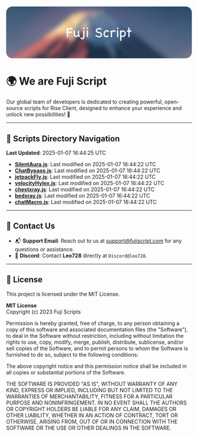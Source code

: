 ![Banner](.github/b.webp)

# 🌍 **We are Fuji Script**

Our global team of developers is dedicated to creating powerful, open-source scripts for Rise Client, designed to enhance your experience and unlock new possibilities! 🌟

---
<!-- SCRIPTS_NAVIGATION_START -->
## 📂 **Scripts Directory Navigation**

**Last Updated**: 2025-01-07 16:44:25 UTC

- **[SilentAura.js](scripts/SilentAura.js)**: Last modified on 2025-01-07 16:44:22 UTC
- **[ChatBypass.js](scripts/ChatBypass.js)**: Last modified on 2025-01-07 16:44:22 UTC
- **[jetpackFly.js](scripts/jetpackFly.js)**: Last modified on 2025-01-07 16:44:22 UTC
- **[velocityHylex.js](scripts/velocityHylex.js)**: Last modified on 2025-01-07 16:44:22 UTC
- **[chestxray.js](scripts/chestxray.js)**: Last modified on 2025-01-07 16:44:22 UTC
- **[bedxray.js](scripts/bedxray.js)**: Last modified on 2025-01-07 16:44:22 UTC
- **[chatMacro.js](scripts/chatMacro.js)**: Last modified on 2025-01-07 16:44:22 UTC

<!-- SCRIPTS_NAVIGATION_END -->

---

## 💬 **Contact Us**  
- 📬 **Support Email**: Reach out to us at [support@fujiscript.com](mailto:support@fujiscript.com) for any questions or assistance.  
- 💬 **Discord**: Contact **Leo728** directly at `Discord@leo728`.

---

## 📜 **License**

This project is licensed under the MIT License.  

**MIT License**  
Copyright (c) 2023 Fuji Scripts  

Permission is hereby granted, free of charge, to any person obtaining a copy of this software and associated documentation files (the "Software"), to deal in the Software without restriction, including without limitation the rights to use, copy, modify, merge, publish, distribute, sublicense, and/or sell copies of the Software, and to permit persons to whom the Software is furnished to do so, subject to the following conditions:  

The above copyright notice and this permission notice shall be included in all copies or substantial portions of the Software.  

THE SOFTWARE IS PROVIDED "AS IS", WITHOUT WARRANTY OF ANY KIND, EXPRESS OR IMPLIED, INCLUDING BUT NOT LIMITED TO THE WARRANTIES OF MERCHANTABILITY, FITNESS FOR A PARTICULAR PURPOSE AND NONINFRINGEMENT. IN NO EVENT SHALL THE AUTHORS OR COPYRIGHT HOLDERS BE LIABLE FOR ANY CLAIM, DAMAGES OR OTHER LIABILITY, WHETHER IN AN ACTION OF CONTRACT, TORT OR OTHERWISE, ARISING FROM, OUT OF OR IN CONNECTION WITH THE SOFTWARE OR THE USE OR OTHER DEALINGS IN THE SOFTWARE.  
